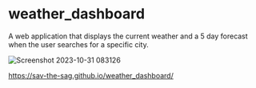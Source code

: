 # weather_dashboard

A web application that displays the current weather and a 5 day forecast when the user searches for a specific city.

![Screenshot 2023-10-31 083126](https://github.com/sav-the-sag/weather_dashboard/assets/144732796/9675570a-ebbc-4171-b262-27df769dd728)

https://sav-the-sag.github.io/weather_dashboard/

